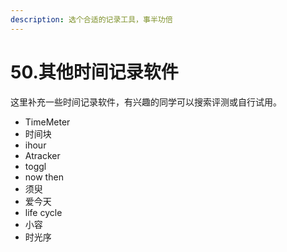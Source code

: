 ```yaml
---
description: 选个合适的记录工具，事半功倍
---
```


# 50.其他时间记录软件

这里补充一些时间记录软件，有兴趣的同学可以搜索评测或自行试用。

* TimeMeter
* 时间块
* ihour
* Atracker
* toggl
* now then
* 须臾
* 爱今天
* life cycle
* 小容
* 时光序

